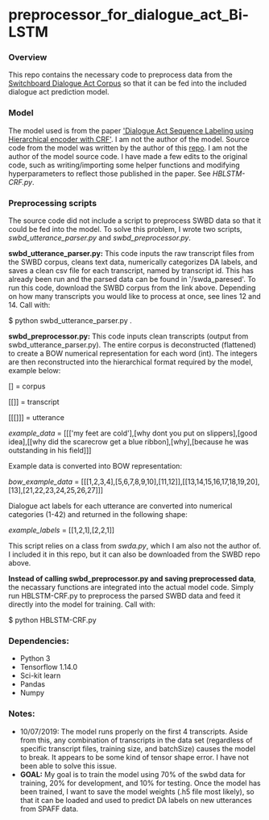 # preprocessor_for_dialogue_act_Bi-LSTM


### Overview
This repo contains the necessary code to preprocess data from the [Switchboard Dialogue Act Corpus](https://github.com/cgpotts/swda) so that it can be fed into the included dialogue act prediction model. 

### Model
The model used is from the paper ['Dialogue Act Sequence Labeling using Hierarchical encoder with CRF'](https://arxiv.org/pdf/1709.04250.pdf). I am not the author of the model. Source code from the model was written by the author of this  [repo](https://github.com/YanWenqiang/HBLSTM-CRF). I am not the author of the model source code. I have made a few edits to the original code, such as writing/importing some helper functions and modifying hyperparameters to reflect those published in the paper. See *HBLSTM-CRF.py*.

### Preprocessing scripts
The source code did not include a script to preprocess SWBD data so that it could be fed into the model. To solve this problem, I wrote two scripts, *swbd_utterance_parser.py* and *swbd_preprocessor.py*.

**swbd_utterance_parser.py:** This code inputs the raw transcript files from the SWBD corpus, cleans text data, numerically categorizes DA labels, and saves a clean csv file for each transcript, named by transcript id. This has already been run and the parsed data can be found in '/swda_paresed'. To run this code, download the SWBD corpus from the link above. Depending on how many transcripts you would like to process at once, see lines 12 and 14. Call with:

$ python swbd_utterance_parser.py .

**swbd_preprocessor.py:** This code inputs clean transcripts (output from swbd_utterance_parser.py). The entire corpus is deconstructed (flattened) to create a BOW numerical representation for each word (int). The integers are then reconstructed into the hierarchical format required by the model, example below:

[] = corpus

[[]] = transcript

[[[]]] = utterance

*example_data* = [[['my feet are cold'],[why dont you put on slippers],[good idea],[[why did the scarecrow get a blue ribbon],[why],[because he was outstanding in his field]]]

Example data is converted into BOW representation:

*bow_example_data* = [[[1,2,3,4],[5,6,7,8,9,10],[11,12]],[[13,14,15,16,17,18,19,20],[13],[21,22,23,24,25,26,27]]]

Dialogue act labels for each utterance are converted into numerical categories (1-42) and returned in the following shape:

*example_labels* = [[1,2,1],[2,2,1]]

This script relies on a class from *swda.py*, which I am also not the author of. I included it in this repo, but it can also be downloaded from the SWBD repo above. 

**Instead of calling swbd_preprocessor.py and saving preprocessed data**, the necassary functions are integrated into the actual model code. Simply run HBLSTM-CRF.py to preprocess the parsed SWBD data and feed it directly into the model for training. Call with:

$ python HBLSTM-CRF.py

### Dependencies:
- Python 3
- Tensorflow 1.14.0
- Sci-kit learn
- Pandas
- Numpy

### Notes:
  - 10/07/2019: The model runs properly on the first 4 transcripts. Aside from this, any combination of transcripts in the data set (regardless of specific transcript files, training size, and batchSize) causes the model to break. It appears to be some kind of tensor shape error. I have not been able to solve this issue.
  - **GOAL:** My goal is to train the model using 70% of the swbd data for training, 20% for development, and 10% for testing. Once the model has been trained, I want to save the model weights (.h5 file most likely), so that it can be loaded and used to predict DA labels on new utterances from SPAFF data.





